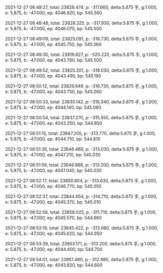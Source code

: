 2021-12-27 08:48:27, total: 23828.474, p: -317.660, delta:5.875 手, g:1.000, e: 5.875, b: -47.000, ep: 4046.820, bp: 545.560

2021-12-27 08:48:48, total: 23828.325, p: -317.930, delta:5.875 手, g:1.000, e: 5.875, b: -47.000, ep: 4046.070, bp: 545.500

2021-12-27 08:49:09, total: 23825.091, p: -318.730, delta:5.875 手, g:1.000, e: 5.875, b: -47.000, ep: 4045.750, bp: 545.560

2021-12-27 08:49:30, total: 23819.827, p: -320.220, delta:5.875 手, g:1.000, e: 5.875, b: -47.000, ep: 4043.780, bp: 545.500

2021-12-27 08:49:52, total: 23825.201, p: -318.030, delta:5.875 手, g:1.000, e: 5.875, b: -47.000, ep: 4043.490, bp: 545.190

2021-12-27 08:50:12, total: 23829.649, p: -316.730, delta:5.875 手, g:1.000, e: 5.875, b: -47.000, ep: 4043.750, bp: 545.060

2021-12-27 08:50:33, total: 23830.142, p: -316.340, delta:5.875 手, g:1.000, e: 5.875, b: -47.000, ep: 4044.140, bp: 545.060

2021-12-27 08:50:54, total: 23837.270, p: -315.550, delta:5.875 手, g:1.000, e: 5.875, b: -47.000, ep: 4043.250, bp: 544.850

2021-12-27 08:51:15, total: 23847.205, p: -313.770, delta:5.875 手, g:1.000, e: 5.875, b: -47.000, ep: 4044.710, bp: 544.810

2021-12-27 08:51:35, total: 23848.469, p: -313.030, delta:5.875 手, g:1.000, e: 5.875, b: -47.000, ep: 4047.210, bp: 545.030

2021-12-27 08:51:56, total: 23846.886, p: -313.200, delta:5.875 手, g:1.000, e: 5.875, b: -47.000, ep: 4047.040, bp: 545.030

2021-12-27 08:52:17, total: 23850.604, p: -313.630, delta:5.875 手, g:1.000, e: 5.875, b: -47.000, ep: 4046.770, bp: 545.050

2021-12-27 08:52:37, total: 23844.954, p: -314.710, delta:5.875 手, g:1.000, e: 5.875, b: -47.000, ep: 4045.370, bp: 545.010

2021-12-27 08:52:58, total: 23858.025, p: -311.710, delta:5.875 手, g:1.000, e: 5.875, b: -47.000, ep: 4045.570, bp: 544.660

2021-12-27 08:53:19, total: 23845.422, p: -313.980, delta:5.875 手, g:1.000, e: 5.875, b: -47.000, ep: 4045.620, bp: 544.950

2021-12-27 08:53:39, total: 23853.171, p: -313.200, delta:5.875 手, g:1.000, e: 5.875, b: -47.000, ep: 4044.400, bp: 544.700

2021-12-27 08:54:01, total: 23851.460, p: -312.980, delta:5.875 手, g:1.000, e: 5.875, b: -47.000, ep: 4043.820, bp: 544.600